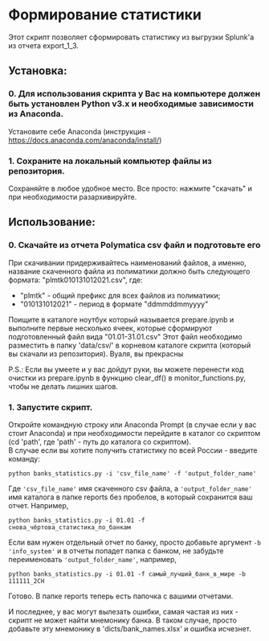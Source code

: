 # Формирование статистики
Этот скрипт позволяет сформировать статистику из выгрузки Splunk'а из отчета export_1_3.

## Установка:

### 0. Для использования скрипта у Вас на компьютере должен быть установлен Python v3.x и необходимые зависимости из Anaconda.
Установите себе Anaconda (инструкция - https://docs.anaconda.com/anaconda/install/)

### 1. Сохраните на локальный компьютер файлы из репозитория.
Сохраняйте в любое удобное место. Все просто: нажмите "скачать" и при необходимости разархивируйте.

## Использование:

### 0. Скачайте из отчета Polymatica csv файл и подготовьте его
При скачивании придерживайтесь наименований файлов, а именно, название скаченного файла из полиматики должно быть следующего формата: "plmtk010131012021.csv", где:

- "plmtk" - общий префикс для всех файлов из полиматики;
- "010131012021" - период в формате "ddmmddmmyyyy" 

Поищите в каталоге ноутбук который называется prepare.ipynb и выполните первые несколько ячеек, которые сформируют подготовленный файл вида "01.01-31.01.csv"
Этот файл необходимо разместить в папку 'data/csv/' в корневом каталоге скрипта (который вы скачали из репозитория).
Вуаля, вы прекрасны

P.S.: Если вы умеете и у вас дойдут руки, вы можете перенести код очистки из prepare.ipynb в функцию clear_df() в monitor_functions.py, чтобы не делать лишних шагов.
### 1. Запустите скрипт.
Откройте командную строку или Anaconda Prompt (в случае если у вас стоит Anaconda) и при необходимости перейдите в каталог со скриптом (cd 'path', где 'path' - путь до каталога со скриптом).  
В случае если вы хотите получить статистику по всей России - введите команду:
  
`python banks_statistics.py -i 'csv_file_name' -f 'output_folder_name'`  
  
Где `'csv_file_name'` имя скаченного csv файла, а `'output_folder_name'` имя каталога в папке reports без пробелов, в который сохранится ваш отчет. Например,  
  
`python banks_statistics.py -i 01.01 -f снова_чёртова_статистика_по_банкам`

Если вам нужен отдельный отчет по банку, просто добавьте аргумент `-b 'info_system'` и в отчеты попадет папка с банком, не забудьте переименовать `'output_folder_name'`, например,

`python banks_statistics.py -i 01.01 -f самый_лучший_банк_в_мире -b 111111_2CH`

Готово. В папке reports теперь есть папочка с вашими отчетами.

И последнее, у вас могут вылезать ошибки, самая частая из них - скрипт не может найти мнемонику банка. В таком случае, просто добавьте эту мнемонику в 'dicts/bank_names.xlsx' и ошибка исчезнет.

  
